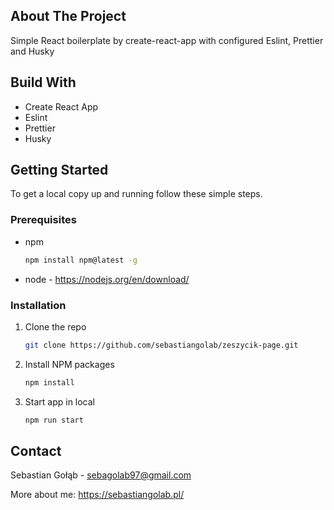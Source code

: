 <!-- ABOUT THE PROJECT -->

## About The Project

Simple React boilerplate by create-react-app with configured Eslint, Prettier and Husky

<!-- BUILD WITH -->

## Build With

<ul>
  <li>Create React App</li>
  <li>Eslint</li>
  <li>Prettier</li>
  <li>Husky</li>
</ul>

<!-- GETTING STARTED -->

## Getting Started

To get a local copy up and running follow these simple steps.

### Prerequisites

- npm

  ```sh
  npm install npm@latest -g
  ```

- node - https://nodejs.org/en/download/

### Installation

1. Clone the repo
   ```sh
   git clone https://github.com/sebastiangolab/zeszycik-page.git
   ```
2. Install NPM packages

   ```sh
   npm install
   ```

3. Start app in local
   ```sh
   npm run start
   ```

<!-- CONTACT -->

## Contact

Sebastian Gołąb - sebagolab97@gmail.com

More about me: https://sebastiangolab.pl/

